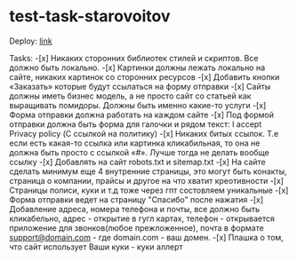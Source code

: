 # test-task-starovoitov

Deploy: [link](https://test-task-starovoitova.netlify.app/)

Tasks: -[x] Никаких сторонних библиотек стилей и скриптов. Все должно быть локально. -[x] Картинки должны лежать локально на сайте, никаких картинок со сторонних ресурсов -[x] Добавить кнопки «Заказать» которые будут ссылаться на форму отправки -[x] Сайты должны иметь бизнес модель, а не просто сайт со статьей как выращивать помидоры. Должны быть именно какие-то услуги -[x] Форма отправки должна работать на каждом сайте -[x] Под формой отправки должна быть форма для галочки и рядом текст: I accept Privacy policy (С ссылкой на политику) -[x] Никаких битых ссылок. Т.е если есть какая-то ссылка или картинка кликабильная, то она не должна быть просто с ссылкой «#». Лучше тогда не делать вообще ссылку -[x] Добавлять на сайт robots.txt и sitemap.txt -[x] На сайте сделать минимум еще 4 внутренние страницы, это могут быть конакты, страница о компании, прайсы и другое на что хватит креотивности -[x] Страницы полиси, куки и т.д тоже через гпт состовляем уникальные -[x] Форма отправки ведет на страницу "Спасибо" после нажатия -[x] Добавление адреса, номера телефона и почты, все должно быть кликабельно, адрес - открытие в гугл картах, телефон - открывается приложение для звонков(любое прежложенное), почта в формате support@domain.com - где domain.com - ваш домен. -[x] Плашка о том, что сайт использует Ваши куки - куки аллерт
